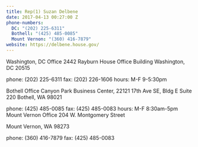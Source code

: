```yaml
---
title: Rep(1) Suzan Delbene
date: 2017-04-13 00:27:00 Z
phone-numbers:
  DC: "(202) 225-6311"
  Bothell: "(425) 485-0085"
  Mount Vernon: "(360) 416-7879"
website: https://delbene.house.gov/
---
```



Washington, DC Office
2442 Rayburn House Office Building
Washington, DC 20515

phone: (202) 225-6311
fax: (202) 226-1606
hours: M-F 9-5:30pm

Bothell Office
Canyon Park Business Center, 22121 17th Ave SE, Bldg E
Suite 220
Bothell, WA 98021

phone: (425) 485-0085
fax: (425) 485-0083
hours: M-F 8:30am-5pm
Mount Vernon Office
204 W. Montgomery Street

Mount Vernon, WA 98273

phone: (360) 416-7879
fax: (425) 485-0083
 
